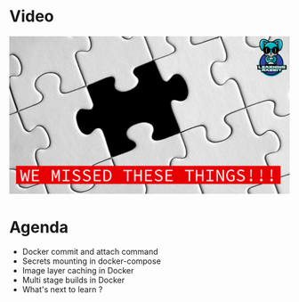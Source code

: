 # Video
[![Watch the video](/day-11/github-thumbnail.png)]()

# Agenda
- Docker commit and attach command
- Secrets mounting in docker-compose
- Image layer caching in Docker
- Multi stage builds in Docker
- What's next to learn ?
